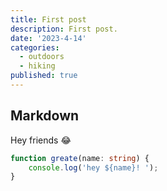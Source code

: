 ```yaml
---
title: First post
description: First post.
date: '2023-4-14'
categories:
  - outdoors
  - hiking
published: true
---
```


## Markdown

Hey friends 😂

```ts
function greate(name: string) {
	console.log('hey ${name}! ');
}
```
